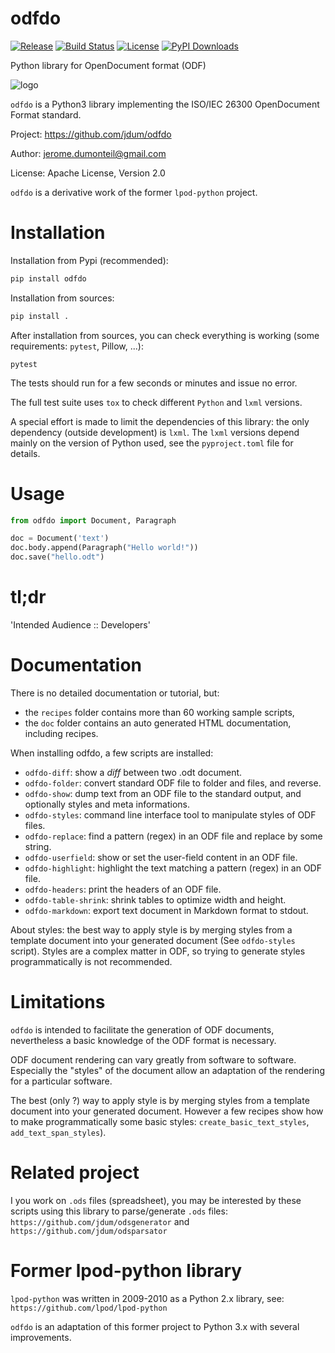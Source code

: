 # odfdo

[![Release](https://img.shields.io/github/v/release/jdum/odfdo)](https://img.shields.io/github/v/release/jdum/odfdo)
[![Build Status](https://img.shields.io/github/actions/workflow/status/jdum/odfdo/main.yml?branch=devel)](https://img.shields.io/github/actions/workflow/status/jdum/odfdo/main.yml?branch%3Adevel)
[![License](https://img.shields.io/github/license/jdum/odfdo)](https://img.shields.io/github/license/jdum/odfdo)
[![PyPI Downloads](https://static.pepy.tech/badge/odfdo/month)](https://pepy.tech/projects/odfdo)

Python library for OpenDocument format (ODF)

![logo](https://raw.githubusercontent.com/jdum/odfdo/master/odfdo.png)

`odfdo` is a Python3 library implementing the ISO/IEC 26300 OpenDocument Format
standard.

Project:
https://github.com/jdum/odfdo

Author:
jerome.dumonteil@gmail.com

License:
Apache License, Version 2.0

`odfdo` is a derivative work of the former `lpod-python` project.

# Installation

Installation from Pypi (recommended):

```python
pip install odfdo
```

Installation from sources:

```python
pip install .
```

After installation from sources, you can check everything is working (some requirements: `pytest`, Pillow, ...):

```
pytest
```

The tests should run for a few seconds or minutes and issue no error.

The full test suite uses `tox` to check different `Python` and `lxml` versions.

A special effort is made to limit the dependencies of this library: the only dependency (outside development) is `lxml`. The `lxml` versions depend mainly on the version of Python used, see the `pyproject.toml` file for details.

# Usage

```python
from odfdo import Document, Paragraph

doc = Document('text')
doc.body.append(Paragraph("Hello world!"))
doc.save("hello.odt")
```

# tl;dr

'Intended Audience :: Developers'

# Documentation

There is no detailed documentation or tutorial, but:

-   the `recipes` folder contains more than 60 working sample scripts,
-   the `doc` folder contains an auto generated HTML documentation, including recipes.

When installing odfdo, a few scripts are installed:

-   `odfdo-diff`: show a _diff_ between two .odt document.
-   `odfdo-folder`: convert standard ODF file to folder and files, and reverse.
-   `odfdo-show`: dump text from an ODF file to the standard output, and optionally styles and meta informations.
-   `odfdo-styles`: command line interface tool to manipulate styles of ODF files.
-   `odfdo-replace`: find a pattern (regex) in an ODF file and replace by some string.
-   `odfdo-userfield`: show or set the user-field content in an ODF file.
-   `odfdo-highlight`: highlight the text matching a pattern (regex) in an ODF file.
-   `odfdo-headers`: print the headers of an ODF file.
-   `odfdo-table-shrink`: shrink tables to optimize width and height.
-   `odfdo-markdown`: export text document in Markdown format to stdout.

About styles: the best way to apply style is by merging styles from a template
document into your generated document (See `odfdo-styles` script).
Styles are a complex matter in ODF, so trying to generate styles programmatically
is not recommended.

# Limitations

`odfdo` is intended to facilitate the generation of ODF documents,
nevertheless a basic knowledge of the ODF format is necessary.

ODF document rendering can vary greatly from software to software. Especially the
"styles" of the document allow an adaptation of the rendering for a particular
software.

The best (only ?) way to apply style is by merging styles from a template
document into your generated document. However a few recipes show how to make
programmatically some basic styles: `create_basic_text_styles`, `add_text_span_styles`).

# Related project

I you work on `.ods` files (spreadsheet), you may be interested by these scripts using
this library to parse/generate `.ods` files:
`https://github.com/jdum/odsgenerator` and `https://github.com/jdum/odsparsator`

# Former lpod-python library

`lpod-python` was written in 2009-2010 as a Python 2.x library,
see: `https://github.com/lpod/lpod-python`

`odfdo` is an adaptation of this former project to Python 3.x with several improvements.
